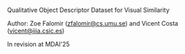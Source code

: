 Qualitative Object Descriptor Dataset for Visual Similarity

Author: Zoe Falomir (zfalomir@cs.umu.se) and Vicent Costa (vicent@iiia.csic.es)

In revision at MDAI'25
